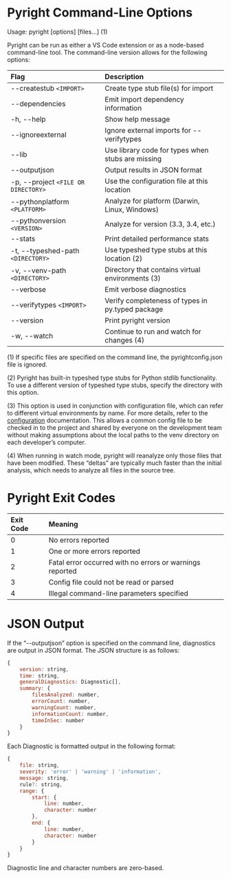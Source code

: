 # Pyright Command-Line Options

Usage: pyright [options] [files...] (1)

Pyright can be run as either a VS Code extension or as a node-based command-line tool. The command-line version allows for the following options:

| Flag                               | Description                                           |
| :--------------------------------- | :---------------------------------------------------  |
| --createstub `<IMPORT>`                 | Create type stub file(s) for import                  |
| --dependencies                          | Emit import dependency information                   |
| -h, --help                              | Show help message                                    |
| --ignoreexternal                        | Ignore external imports for --verifytypes            |
| --lib                                   | Use library code for types when stubs are missing    |
| --outputjson                            | Output results in JSON format                        |
| -p, --project `<FILE OR DIRECTORY>`     | Use the configuration file at this location          |
| --pythonplatform `<PLATFORM>`           | Analyze for platform (Darwin, Linux, Windows)        |
| --pythonversion `<VERSION>`             | Analyze for version (3.3, 3.4, etc.)                 |
| --stats                                 | Print detailed performance stats                     |
| -t, --typeshed-path `<DIRECTORY>`       | Use typeshed type stubs at this location (2)         |
| -v, --venv-path `<DIRECTORY>`           | Directory that contains virtual environments (3)     |
| --verbose                               | Emit verbose diagnostics                             |
| --verifytypes `<IMPORT>`                | Verify completeness of types in py.typed package     |
| --version                               | Print pyright version                                |
| -w, --watch                             | Continue to run and watch for changes (4)            |

(1) If specific files are specified on the command line, the pyrightconfig.json file is ignored.

(2) Pyright has built-in typeshed type stubs for Python stdlib functionality. To use a different version of typeshed type stubs, specify the directory with this option.

(3) This option is used in conjunction with configuration file, which can refer to different virtual environments by name. For more details, refer to the [configuration](/docs/configuration.md) documentation. This allows a common config file to be checked in to the project and shared by everyone on the development team without making assumptions about the local paths to the venv directory on each developer’s computer.

(4) When running in watch mode, pyright will reanalyze only those files that have been modified. These “deltas” are typically much faster than the initial analysis, which needs to analyze all files in the source tree.


# Pyright Exit Codes

| Exit Code   | Meaning                                                           |
| :---------- | :---------------------------------------------------------------  |
| 0           | No errors reported                                                |
| 1           | One or more errors reported                                       |
| 2           | Fatal error occurred with no errors or warnings reported          |
| 3           | Config file could not be read or parsed                           |
| 4           | Illegal command-line parameters specified                         |


# JSON Output

If the “--outputjson” option is specified on the command line, diagnostics are output in JSON format. The JSON structure is as follows:
```javascript
{
    version: string,
    time: string,
    generalDiagnostics: Diagnostic[],
    summary: {
        filesAnalyzed: number,
        errorCount: number,
        warningCount: number,
        informationCount: number,
        timeInSec: number
    }
}
```

Each Diagnostic is formatted output in the following format:

```javascript
{
    file: string,
    severity: 'error' | 'warning' | 'information',
    message: string,
    rule?: string,
    range: {
        start: {
            line: number,
            character: number
        },
        end: {
            line: number,
            character: number
        }
    }
}
```

Diagnostic line and character numbers are zero-based.
